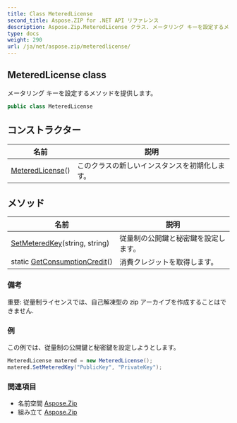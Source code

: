 ```yaml
---
title: Class MeteredLicense
second_title: Aspose.ZIP for .NET API リファレンス
description: Aspose.Zip.MeteredLicense クラス. メータリング キーを設定するメソッドを提供します
type: docs
weight: 290
url: /ja/net/aspose.zip/meteredlicense/
---
```

## MeteredLicense class

メータリング キーを設定するメソッドを提供します。

```csharp
public class MeteredLicense
```

## コンストラクター

| 名前 | 説明 |
| --- | --- |
| [MeteredLicense](meteredlicense/)() | このクラスの新しいインスタンスを初期化します。 |

## メソッド

| 名前 | 説明 |
| --- | --- |
| [SetMeteredKey](../../aspose.zip/meteredlicense/setmeteredkey/)(string, string) | 従量制の公開鍵と秘密鍵を設定します。 |
| static [GetConsumptionCredit](../../aspose.zip/meteredlicense/getconsumptioncredit/)() | 消費クレジットを取得します。 |

### 備考

重要: 従量制ライセンスでは、自己解凍型の zip アーカイブを作成することはできません.

### 例

この例では、従量制の公開鍵と秘密鍵を設定しようとします。

```csharp
MeteredLicense matered = new MeteredLicense();
matered.SetMeteredKey("PublicKey", "PrivateKey");
```

### 関連項目

* 名前空間 [Aspose.Zip](../../aspose.zip/)
* 組み立て [Aspose.Zip](../../)



